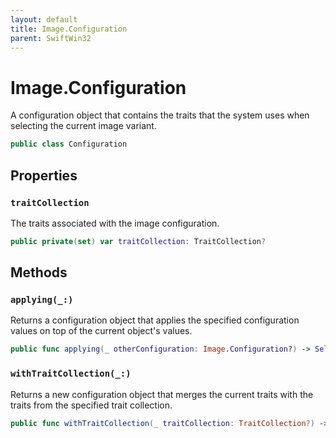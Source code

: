 ```yaml
---
layout: default
title: Image.Configuration
parent: SwiftWin32
---
```

# Image.Configuration

A configuration object that contains the traits that the system uses when
selecting the current image variant.

``` swift
public class Configuration 
```

## Properties

### `traitCollection`

The traits associated with the image configuration.

``` swift
public private(set) var traitCollection: TraitCollection?
```

## Methods

### `applying(_:)`

Returns a configuration object that applies the specified configuration
values on top of the current object's values.

``` swift
public func applying(_ otherConfiguration: Image.Configuration?) -> Self 
```

### `withTraitCollection(_:)`

Returns a new configuration object that merges the current traits with
the traits from the specified trait collection.

``` swift
public func withTraitCollection(_ traitCollection: TraitCollection?) -> Self 
```
